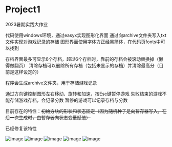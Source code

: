 # Project1
2023暑期实践大作业

代码使用windows环境，通过easyx实现图形化界面
通过向archive文件夹写入txt文件实现对游戏记录的存储
图形界面使用字体方正经黑简体，在代码页fonts中可以找到

存档界面最多可显示6个存档，超过6个存档时，靠前的存档会被滚动替换掉（懒得做翻页）
清除存档可以删除所有存档（包括未显示的存档）并清除最高分（目前是这样设定的）

程序会生成archive文件夹，用于存储游戏记录

通过方向键控制图形左右移动、旋转和加速，按Esc键暂停游戏
失败结束的游戏不能存储游戏存档，会记录分数
暂停的游戏可以记录存档与分数

目前存在的特性：~~初始方块的形状和状态固定（因为随机种子是向暂存器写入，在后一次生成时，由暂存器向状态变量赋值）~~

已经修复该特性

![image](https://github.com/cadddddada/Tetris/assets/123754491/68e19a3d-c647-4e3b-aa52-75e1ffb1989b)
![image](https://github.com/cadddddada/Tetris/assets/123754491/f0404c3f-bb64-4fdc-8aba-1e53b898ae64)
![image](https://github.com/cadddddada/Tetris/assets/123754491/ee99acfe-11a8-4229-abaf-fa66750c37b1)
![image](https://github.com/cadddddada/Tetris/assets/123754491/77e4da9e-d3a0-4414-93c6-4aefa0b5dc73)
![image](https://github.com/cadddddada/Tetris/assets/123754491/71e3e536-d27d-4686-b893-967e51b58db8)
